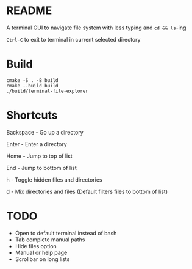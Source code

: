 # README
A terminal GUI to navigate file system with less typing and `cd && ls`-ing

`Ctrl-C` to exit to terminal in current selected directory

# Build
```
cmake -S . -B build
cmake --build build
./build/terminal-file-explorer
```

# Shortcuts
Backspace - Go up a directory

Enter - Enter a directory

Home - Jump to top of list

End - Jump to bottom of list

h - Toggle hidden files and directories

d - Mix directories and files (Default filters files to bottom of list)


# TODO

<ul>
    <li>Open to default terminal instead of bash</li>
    <li>Tab complete manual paths</li>
    <li>Hide files option</li>
    <li>Manual or help page</li>
    <li>Scrollbar on long lists</li>
</ul>